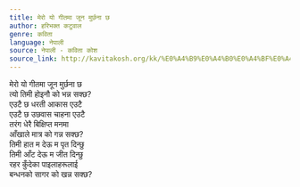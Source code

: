 ```yaml
---
title: मेरो यो गीतमा जून मुर्छना छ
author: हरिभक्त कटुवाल
genre: कविता
language: नेपाली
source: नेपाली - कविता कोश
source_link: http://kavitakosh.org/kk/%E0%A4%B9%E0%A4%B0%E0%A4%BF%E0%A4%AD%E0%A4%95%E0%A5%8D%E0%A4%A4_%E0%A4%95%E0%A4%9F%E0%A5%81%E0%A4%B5%E0%A4%BE%E0%A4%B2
---
```


मेरो यो गीतमा जून मुर्छना छ  
त्यो तिमी होइनौ को भन्न सक्छ?  
एउटै छ धरती आकास एउटै  
एउटै छ उछवास चाहना एउटै  
तरंग धेरै बिक्षिप्त मनमा  
आँखाले मात्र को गन्न सक्छ?  
तिमी हात म देऊ म पृत दिन्छु  
तिमी आँट देऊ म जीत दिन्छु  
रहर कुँदेका पाइलाहरूलाई  
बन्धनको सागर को खन्न सक्छ?
